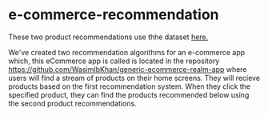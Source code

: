 ﻿# e-commerce-recommendation
These two product recommendations use thhe dataset [here.](https://myoctocat.com/assets/images/base-octocat.svg](https://www.kaggle.com/datasets/karkavelrajaj/amazon-sales-dataset))

We've created two recommendation algorithms for an e-commerce app which, this eCommerce app is called is located in the repository https://github.com/WasimIbKhan/generic-ecommerce-realm-app where users will find a stream of products on their home screens. They will recieve products based on the first recommendation system. When they click the specified product, they can find the products recommended below using the second product recommendations. 
